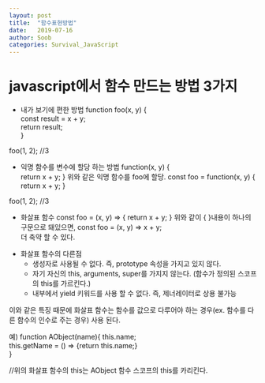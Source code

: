 ```yaml
---
layout: post
title:  "함수표현방법"
date:   2019-07-16
author: Soob
categories: Survival_JavaScript
---
```


javascript에서 함수 만드는 방법 3가지
===================================

* 내가 보기에 편한 방법
function foo(x, y) {  
const result = x + y;  
return result;  
}

foo(1, 2); //3

* 익명 함수를 변수에 할당 하는 방법
function(x, y) {  
return x + y; 
} 
위와 같은 익명 함수를 foo에 할당. 
const foo = function(x, y) {  
return x + y; 
}

foo(1, 2); //3

* 화살표 함수
const foo = (x, y) => { 
return x + y; 
} 
위와 같이 { }내용이 하나의 구문으로 돼있으면, 
const foo = (x, y) => x + y;  
더 축약 할 수 있다.

- 화살표 함수의 다른점
  - 생성자로 사용될 수 없다. 즉, prototype 속성을 가지고 있지 않다.
  - 자기 자신의 this, arguments, super를 가지지 않는다. (함수가 정의된 스코프의 this를 가르킨다.)
  - 내부에서 yield 키워드를 사용 할 수 없다. 즉, 제너레이터로 상용 불가능

이와 같은 특징 때문에 화살표 함수는 함수를 값으로 다루어야 하는 경우(ex. 함수를 다른 함수의 인수로 주는 경우) 사용 된다.

예) 
function AObject(name){ 
this.name;  
this.getName = () => {return this.name;}  
}

//위의 화살표 함수의 this는 AObject 함수 스코프의 this를 카리킨다.

